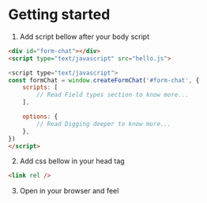 # Getting started

1. Add script bellow after your body script
```html
<div id="form-chat"></div>
<script type="text/javascript" src="hello.js">

<script type="text/javascript">
const formChat = window.createFormChat('#form-chat', {
    scripts: [
        // Read Field types section to know more...
    ],

    options: {
        // Read Digging deeper to know more...
    },
})
</script>
```

2. Add css bellow in your head tag
```html
<link rel />
```

3. Open in your browser and feel
